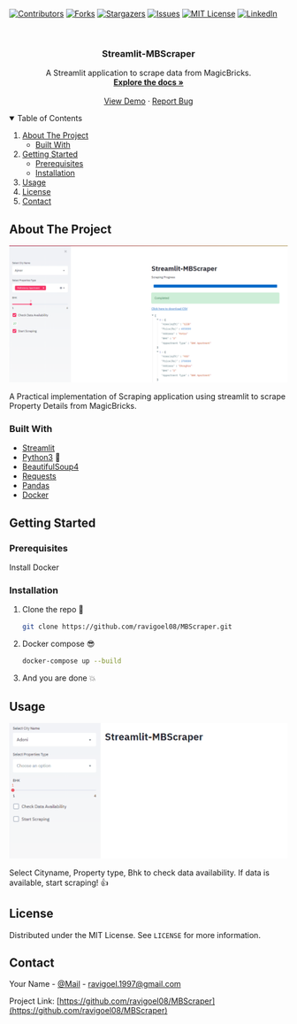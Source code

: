 <!-- PROJECT SHIELDS -->
<!--
*** I'm using markdown "reference style" links for readability.
*** Reference links are enclosed in brackets [ ] instead of parentheses ( ).
*** See the bottom of this document for the declaration of the reference variables
*** for contributors-url, forks-url, etc. This is an optional, concise syntax you may use.
*** https://www.markdownguide.org/basic-syntax/#reference-style-links
-->
[![Contributors][contributors-shield]][contributors-url]
[![Forks][forks-shield]][forks-url]
[![Stargazers][stars-shield]][stars-url]
[![Issues][issues-shield]][issues-url]
[![MIT License][license-shield]][license-url]
[![LinkedIn][linkedin-shield]][linkedin-url]


<!-- PROJECT LOGO -->
<br />
<p align="center">
  <h3 align="center">Streamlit-MBScraper</h3>

  <p align="center">
    A Streamlit application to scrape data from MagicBricks.
    <br />
    <a href="https://github.com/ravigoel08/MBScraper"><strong>Explore the docs »</strong></a>
    <br />
    <br />
    <a href="https://github.com/ravigoel08/MBScraper/blob/master/assets/demo1.gif">View Demo</a>
    ·
    <a href="https://github.com/ravigoel08/MBScraper/issues">Report Bug</a>
  </p>
</p>


<!-- TABLE OF CONTENTS -->
<details open="open">
  <summary>Table of Contents</summary>
  <ol>
    <li>
      <a href="#about-the-project">About The Project</a>
      <ul>
        <li><a href="#built-with">Built With</a></li>
      </ul>
    </li>
    <li>
      <a href="#getting-started">Getting Started</a>
      <ul>
        <li><a href="#prerequisites">Prerequisites</a></li>
        <li><a href="#installation">Installation</a></li>
      </ul>
    </li>
    <li><a href="#usage">Usage</a></li>
    <li><a href="#license">License</a></li>
    <li><a href="#contact">Contact</a></li>
  </ol>
</details>



<!-- ABOUT THE PROJECT -->
## About The Project 

![Product Name Screen Shot](assets/project_screenshot.png)

 A Practical implementation of Scraping application using streamlit to scrape Property Details from MagicBricks. 


### Built With 

* [Streamlit](https://www.streamlit.io/)
* [Python3](https://www.python.org/) :snake:
* [BeautifulSoup4](https://pypi.org/project/beautifulsoup4/)
* [Requests](https://requests.readthedocs.io/en/master/)
* [Pandas](https://pandas.pydata.org/)
* [Docker](https://www.docker.com/)


<!-- GETTING STARTED -->
## Getting Started 


### Prerequisites 

Install Docker

### Installation 

1. Clone the repo :eyes:
   ```sh
   git clone https://github.com/ravigoel08/MBScraper.git
   ```
2. Docker compose :sunglasses:
   ```sh
   docker-compose up --build
   ```
3. And you are done :boom:



<!-- USAGE EXAMPLES -->
## Usage 

![demo gif](assets/demo1.gif)

Select Cityname, Property type, Bhk to check data availability. If data is available, start scraping! :+1:



<!-- LICENSE -->
## License 

Distributed under the MIT License. See `LICENSE` for more information.



<!-- CONTACT -->
## Contact

Your Name - [@Mail](ravigoel.1997@gmail.com) - ravigoel.1997@gmail.com

Project Link: [https://github.com/ravigoel08/MBScraper](https://github.com/ravigoel08/MBScraper)




<!-- MARKDOWN LINKS & IMAGES -->
<!-- https://www.markdownguide.org/basic-syntax/#reference-style-links -->


[contributors-shield]: https://img.shields.io/github/contributors/ravigoel08/MBScraper?style=for-the-badge
[contributors-url]: https://github.com/ravigoel08/MBScraper/graphs/contributors
[forks-url]: https://github.com/ravigoel08/MBScraper/network/members
[forks-shield]: https://img.shields.io/github/forks/ravigoel08/MBScraper?style=for-the-badge
[stars-shield]: https://img.shields.io/github/stars/ravigoel08/MBScraper?style=for-the-badge
[stars-url]: https://github.com/ravigoel08/MBScraper/stargazers
[issues-shield]: https://img.shields.io/github/issues/ravigoel08/MBScraper?style=for-the-badge
[issues-url]: https://github.com/ravigoel08/MBScraper/issues
[license-shield]: https://img.shields.io/github/license/ravigoel08/MBScraper?style=for-the-badge
[license-url]: https://github.com/ravigoel08/MBScraper/blob/master/LICENSE.md
[linkedin-shield]: https://img.shields.io/badge/-LinkedIn-black.svg?style=for-the-badge&logo=linkedin&colorB=555
[linkedin-url]: https://www.linkedin.com/in/ravi-goyal52/
